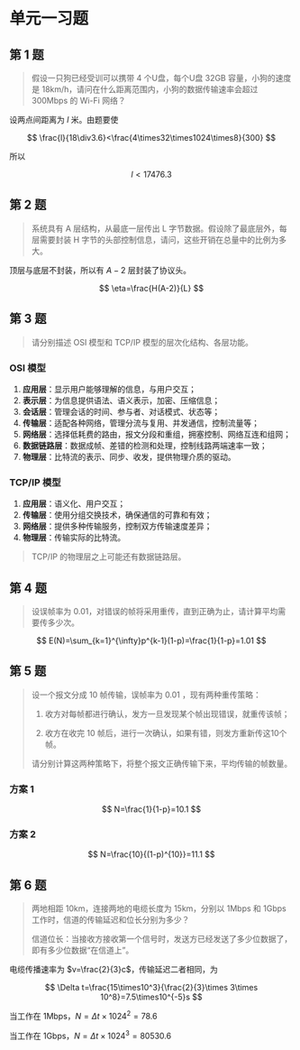 # 单元一习题

## 第 1 题

> 假设一只狗已经受训可以携带 4 个U盘，每个U盘 32GB 容量，小狗的速度是 18km/h，请问在什么距离范围内，小狗的数据传输速率会超过 300Mbps 的 Wi-Fi 网络？

设两点间距离为 $l$ 米。由题要使

$$
\frac{l}{18\div3.6}<\frac{4\times32\times1024\times8}{300}
$$

所以

$$
l<17476.3
$$

## 第 2 题

> 系统具有 A 层结构，从最底一层传出 L 字节数据。假设除了最底层外，每层需要封装 H 字节的头部控制信息，请问，这些开销在总量中的比例为多大。

顶层与底层不封装，所以有 $A-2$ 层封装了协议头。

$$
\eta=\frac{H(A-2)}{L}
$$

## 第 3 题

> 请分别描述 OSI 模型和 TCP/IP 模型的层次化结构、各层功能。

### OSI 模型

1. **应用层**：显示用户能够理解的信息，与用户交互；
2. **表示层**：为信息提供语法、语义表示，加密、压缩信息；
3. **会话层**：管理会话的时间、参与者、对话模式、状态等；
4. **传输层**：适配各种网络，管理分流与复用、并发通信，控制流量等；
5. **网络层**：选择低耗费的路由，报文分段和重组，拥塞控制、网络互连和组网；
6. **数据链路层**：数据成帧、差错的检测和处理，控制线路两端速率一致；
7. **物理层**：比特流的表示、同步、收发，提供物理介质的驱动。

### TCP/IP 模型

1. **应用层**：语义化、用户交互；
2. **传输层**：使用分组交换技术，确保通信的可靠和有效；
3. **网络层**：提供多种传输服务，控制双方传输速度差异；
4. **物理层**：传输实际的比特流。

> TCP/IP 的物理层之上可能还有数据链路层。

## 第 4 题

> 设误帧率为 0.01，对错误的帧将采用重传，直到正确为止，请计算平均需要传多少次。

$$
E(N)=\sum_{k=1}^{\infty}p^{k-1}(1-p)=\frac{1}{1-p}=1.01
$$

## 第 5 题

> 设一个报文分成 10 帧传输，误帧率为 0.01 ，现有两种重传策略：
>
> 1. 收方对每帧都进行确认，发方一旦发现某个帧出现错误，就重传该帧；
>
> 2. 收方在收完 10 帧后，进行一次确认，如果有错，则发方重新传这10个帧。
>
> 请分别计算这两种策略下，将整个报文正确传输下来，平均传输的帧数量。

### 方案 1

$$
N=\frac{1}{1-p}=10.1
$$

### 方案 2

$$
N=\frac{10}{(1-p)^{10}}=11.1
$$

## 第 6 题

> 两地相距 10km，连接两地的电缆长度为 15km，分别以 1Mbps 和 1Gbps 工作时，信道的传输延迟和位长分别为多少？
>
> 信道位长：当接收方接收第一个信号时，发送方已经发送了多少位数据了，即有多少位数据“在信道上”。

电缆传播速率为 $v=\frac{2}{3}c$，传输延迟二者相同，为

$$
\Delta t=\frac{15\times10^3}{\frac{2}{3}\times 3\times 10^8}=7.5\times10^{-5}s
$$

当工作在 1Mbps，$N=\Delta t\times1024^2=78.6$

当工作在 1Gbps，$N=\Delta t\times1024^3=80530.6$

